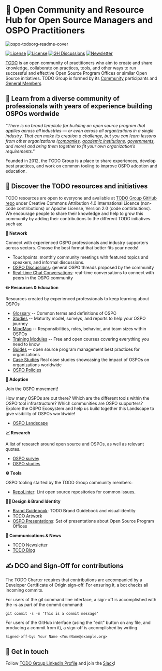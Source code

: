 # 👋 Open Community and Resource Hub for Open Source Managers and OSPO Practitioners

![ospo-todoorg-readme-cover](https://user-images.githubusercontent.com/43671777/180250962-3a0dad60-646c-42e4-9774-ff124c4ec073.png)

[![License](https://img.shields.io/badge/License-CC_BY_4.0-lightgrey.svg)](https://creativecommons.org/licenses/by/4.0/)
[![License](https://img.shields.io/badge/License-Apache_2.0-blue.svg)](https://opensource.org/licenses/Apache-2.0)
[![GH Discussions](https://img.shields.io/badge/OSPO-Discussions-green)](https://github.com/todogroup/ospology/discussions)
[![Newsletter](https://img.shields.io/badge/OSPO-Newsletter-%2300FFFF)](https://www.getrevue.co/profile/osponews)


[TODO](https://todogroup.org/#) is an open community of practitioners who aim to create and share knowledge, collaborate on practices, tools, and other ways to run successful and effective Open Source Program Offices or similar Open Source initiatives. TODO Group is formed by its [Community](https://todogroup.org/community) participants and [General Members](https://todogroup.org/members).

## 🚀 Learn from a diverse community of professionals with years of experience building OSPOs wordwide



*“There is no broad template for building an open source program that applies across all industries — or even across all organizations in a single industry. That can make its creation a challenge, but you can learn lessons from other organizations ([companies](https://todogroup.org/faq/#should-i-join), [academic institutions](https://todogroup.org/faq/#as-a-university-or-academic-institution-can-i-join-the-todo-group), [governments](https://todogroup.org/faq/#as-a-government-institution-can-i-join-the-todo-group), and more) and bring them together to fit your own organization’s requirements."*


Founded in 2012, the TODO Group is a place to share experiences, develop best practices, and work on common tooling to improve OSPO adoption and education.



## 📝 Discover the TODO resources and initiatives


TODO resources are open to everyone and available at [TODO Group GitHub repo](https://github.com/todogroup) under Creative Commons Attribution 4.0 International Licence (non-code contributions) or Apache License, Version 2.0 (code contirbutions). We encourage people to share their knowledge and help to grow this community by adding their contributions to the different TODO initiatives such as:


**💬 Network**

Connect with experienced OSPO professionals and industry supporters across sectors. Choose the best format that better fits your needs!

* Touchpoints: monthly community meetings with featured topics and speakers, and informal discussions.
* [OSPO Discussions](https://github.com/todogroup/ospology/discussions): general OSPO threads proposed by the community
* [Real-time Chat Conversations](https://slack.todogroup.org/): real-time conversations to connect with peers in the OSPO community

**✏️ Resources & Education**

Resources created by experienced professionals to keep learning about OSPOs

* [Glossary](https://todogroup.org/resources/glossary/) -- Common terms and definitions of OSPO
* [Studies](https://todogroup.org/resources/studies/) -- Maturity model, surveys, and reports to help your OSPO journey
* [MindMap](https://todogroup.org/resources/mindmap/) -- Responsibilities, roles, behavior, and team sizes within OSPOs
* [Training Modules](https://todogroup.org/resources/training/) -- Free and open courses covering everything you need to know
* [Guides](https://todogroup.org/resources/guides/) -- open source program management best practices for organizations
* [Case Studies](https://todogroup.org/resources/case-studies/) Real case studies showcasing the impact of OSPOs on organizations worldwide
* [OSPO Policies](https://github.com/todogroup/policies)


**🔭 Adoption**

Join the OSPO movement!

How many OSPOs are out there? Which are the different tools within the OSPO tool infrastructure? Which communities are OSPO supporters? Explore the OSPO Ecosystem and help us build together this Landscape to give visibility of OSPOs worldwide!

* [OSPO Landscape](https://github.com/todogroup/ospolandscape)

**📈 Research**

A list of research around open source and OSPOs, as well as relevant quotes.

* [OSPO survey](https://github.com/todogroup/osposurvey)
* [OSPO studies](https://github.com/todogroup/opensource-research)


**⚙️ Tools**

OSPO tooling started by the TODO Group community members:

* [RepoLinter](https://github.com/todogroup/repolinter): Lint open source repositories for common issues.

**🧑‍🎨 Design & Brand Identity**

* [Brand Guidebook](https://todogroup.org/resources/guidebook/): TODO Brand Guidebook and visual identity
* [TODO Artwork](https://github.com/todogroup/artwork)
* [OSPO Presentations](https://github.com/todogroup/presentations): Set of presentations about Open Source Program Offices

**📢 Communications & News**

* [TODO Newsletter](https://github.com/todogroup/ospology/tree/main/newsletter)
* [TODO Blog](https://github.com/todogroup/todogroup.org/tree/main/content/en/blog)
  

## ✍️ DCO and Sign-Off for contributions

The TODO Charter requires that contributions are accompanied by a Developer Certificate of Origin sign-off. For ensuring it, a bot checks all incoming commits.

For users of the git command line interface, a sign-off is accomplished with the -s as part of the commit command:

`git commit -s -m 'This is a commit message'`

For users of the GitHub interface (using the "edit" button on any file, and producing a commit from it), a sign-off is accomplished by writing

`Signed-off-by: Your Name <YourName@example.org>`


## 👋 Get in touch

Follow [TODO Group LinkedIn Profile](https://www.linkedin.com/company/todo-group/) and join the [Slack](https://join.slack.com/t/thetodogroup/shared_invite/zt-2w71kclgx-JOUB4LTXIuVEKehkJk7V0w)!

